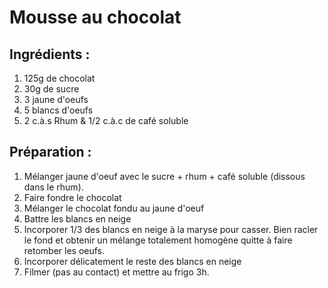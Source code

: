 # Mousse au chocolat

## Ingrédients :
1. 125g de chocolat
2. 30g de sucre
3. 3 jaune d'oeufs
4. 5 blancs d'oeufs
5. 2 c.à.s Rhum & 1/2 c.à.c de café soluble


## Préparation :
1. Mélanger jaune d'oeuf avec le sucre + rhum + café soluble (dissous dans le rhum).
2. Faire fondre le chocolat
3. Mélanger le chocolat fondu au jaune d'oeuf
4. Battre les blancs en neige 
5. Incorporer 1/3 des blancs en neige à la maryse pour casser. Bien racler le fond et obtenir un mélange totalement homogène quitte à faire retomber les oeufs.
6. Incorporer délicatement le reste des blancs en neige
7. Filmer (pas au contact) et mettre au frigo 3h.

